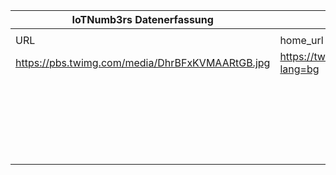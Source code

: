 |IoTNumb3rs Datenerfassung|||||||||||
| ---- | ---- | ---- | ---- | ---- | ---- | ---- | ---- | ---- | ---- | ---- |
||||||||||||
|URL|home_url|filename|device_class|device_count|market_class|market_volume|prognosis_year|publication_year|authorship_class|Dropbox folder|
|https://pbs.twimg.com/media/DhrBFxKVMAARtGB.jpg|https://twitter.com/mikequindazzi/status/1016336972837683200?lang=bg|file8_DhrBFxKVMAARtGB.jpg|||size healthcare|1.5E+12|2025|2018|scientist|marielledemuth/20181121-1800|
||||||size smart home|3.5E+11|2025|2018|scientist|marielledemuth/20181121-1800|
||||||size vehicle|7.4E+11|2025|2018|scientist|marielledemuth/20181121-1800|
||||||size smart city|1.6E+12|2025|2018|scientist|marielledemuth/20181121-1800|
